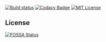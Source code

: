 [![Build status](https://ci.appveyor.com/api/projects/status/k9ll86ud9yctaj6f?svg=true)](https://ci.appveyor.com/project/reficul0/encryptordecryptor)
[![Codacy Badge](https://app.codacy.com/project/badge/Grade/b9aa341309344c7ab648fd88439314ce)](https://www.codacy.com/gh/reficul0/EncryptorDecryptor/dashboard?utm_source=github.com&amp;utm_medium=referral&amp;utm_content=reficul0/EncryptorDecryptor&amp;utm_campaign=Badge_Grade)
[![MIT License](https://img.shields.io/badge/license-MIT-blue.svg?style=flat)](https://github.com/RocketChat/Rocket.Chat/raw/master/LICENSE)

## License
[![FOSSA Status](https://app.fossa.com/api/projects/git%2Bgithub.com%2Freficul0%2FEncryptorDecryptor.svg?type=large)](https://app.fossa.com/projects/git%2Bgithub.com%2Freficul0%2FEncryptorDecryptor?ref=badge_large)

